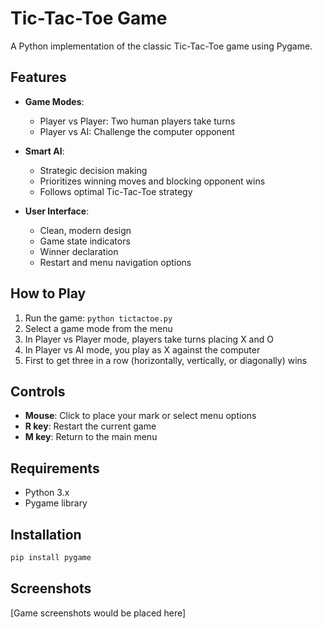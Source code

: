 # Tic-Tac-Toe Game

A Python implementation of the classic Tic-Tac-Toe game using Pygame.

## Features

- **Game Modes**:
  - Player vs Player: Two human players take turns
  - Player vs AI: Challenge the computer opponent

- **Smart AI**:
  - Strategic decision making
  - Prioritizes winning moves and blocking opponent wins
  - Follows optimal Tic-Tac-Toe strategy

- **User Interface**:
  - Clean, modern design
  - Game state indicators
  - Winner declaration
  - Restart and menu navigation options

## How to Play

1. Run the game: `python tictactoe.py`
2. Select a game mode from the menu
3. In Player vs Player mode, players take turns placing X and O
4. In Player vs AI mode, you play as X against the computer
5. First to get three in a row (horizontally, vertically, or diagonally) wins

## Controls

- **Mouse**: Click to place your mark or select menu options
- **R key**: Restart the current game
- **M key**: Return to the main menu

## Requirements

- Python 3.x
- Pygame library

## Installation

```bash
pip install pygame
```

## Screenshots

[Game screenshots would be placed here]
